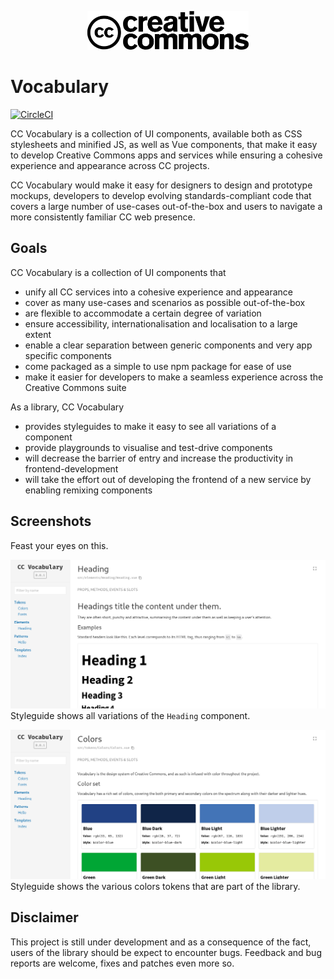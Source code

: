 <p align="center">
    <a href="https://creativecommons.org/">
        <img src="readme_assets/cc_logo.svg" height="62px" />
    </a>
</p>

# Vocabulary

[![CircleCI](https://circleci.com/gh/creativecommons/cc-vocabulary/tree/master.svg?style=shield)](https://circleci.com/gh/creativecommons/cc-vocabulary/tree/master)

CC Vocabulary is a collection of UI components, available both as CSS stylesheets and minified JS, as well as Vue components, that make it easy to develop Creative Commons apps and services while ensuring a cohesive experience and appearance across CC projects.

CC Vocabulary would make it easy for designers to design and prototype mockups, developers to develop evolving standards-compliant code that covers a large number of use-cases out-of-the-box and users to navigate a more consistently familiar CC web presence.

## Goals

CC Vocabulary is a collection of UI components that
- unify all CC services into a cohesive experience and appearance
- cover as many use-cases and scenarios as possible out-of-the-box
- are flexible to accommodate a certain degree of variation
- ensure accessibility, internationalisation and localisation to a large extent
- enable a clear separation between generic components and very app specific components
- come packaged as a simple to use npm package for ease of use
- make it easier for developers to make a seamless experience across the Creative Commons suite

As a library, CC Vocabulary
- provides styleguides to make it easy to see all variations of a component
- provide playgrounds to visualise and test-drive components
- will decrease the barrier of entry and increase the productivity in frontend-development
- will take the effort out of developing the frontend of a new service by enabling remixing components

## Screenshots

Feast your eyes on this.

![screenshot_1](readme_assets/screenshot_1.png)
Styleguide shows all variations of the `Heading` component.

![screenshot_2](readme_assets/screenshot_2.png)
Styleguide shows the various colors tokens that are part of the library.

## Disclaimer

This project is still under development and as a consequence of the fact, users of the library should be expect to encounter bugs. Feedback and bug reports are welcome, fixes and patches even more so.
